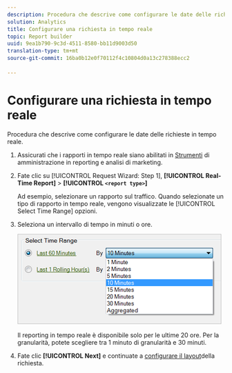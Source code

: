 ```yaml
---
description: Procedura che descrive come configurare le date delle richieste in tempo reale.
solution: Analytics
title: Configurare una richiesta in tempo reale
topic: Report builder
uuid: 9ea1b790-9c3d-4511-8580-bb11d9003d50
translation-type: tm+mt
source-git-commit: 16ba0b12e0f70112f4c10804d0a13c278388ecc2

---
```



# Configurare una richiesta in tempo reale

Procedura che descrive come configurare le date delle richieste in tempo reale.

1. Assicurati che i rapporti in tempo reale siano abilitati in [Strumenti](https://marketing.adobe.com/resources/help/en_US/reference/real_time_admin.html) di amministrazione in reporting e analisi di marketing.
1. Fate clic su [!UICONTROL Request Wizard: Step 1], **[!UICONTROL Real-Time Report]** &gt; **[!UICONTROL `<report type>`]**

   Ad esempio, selezionare un rapporto sul traffico. Quando selezionate un tipo di rapporto in tempo reale, vengono visualizzate le [!UICONTROL Select Time Range] opzioni.

1. Seleziona un intervallo di tempo in minuti o ore.

   ![Risultato passaggio](assets/real_time_select_date.png)

   Il reporting in tempo reale è disponibile solo per le ultime 20 ore. Per la granularità, potete scegliere tra 1 minuto di granularità e 30 minuti.
1. Fate clic **[!UICONTROL Next]** e continuate a [configurare il layout](/help/analyze/report-builder/layout/layout.md)della richiesta.
